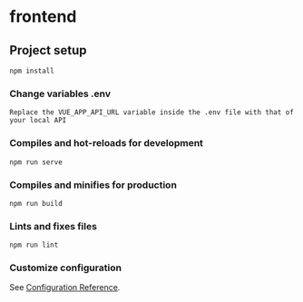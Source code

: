 # frontend

## Project setup
```
npm install
```

### Change variables .env
```
Replace the VUE_APP_API_URL variable inside the .env file with that of your local API
```

### Compiles and hot-reloads for development
```
npm run serve
```

### Compiles and minifies for production
```
npm run build
```

### Lints and fixes files
```
npm run lint
```

### Customize configuration
See [Configuration Reference](https://cli.vuejs.org/config/).
